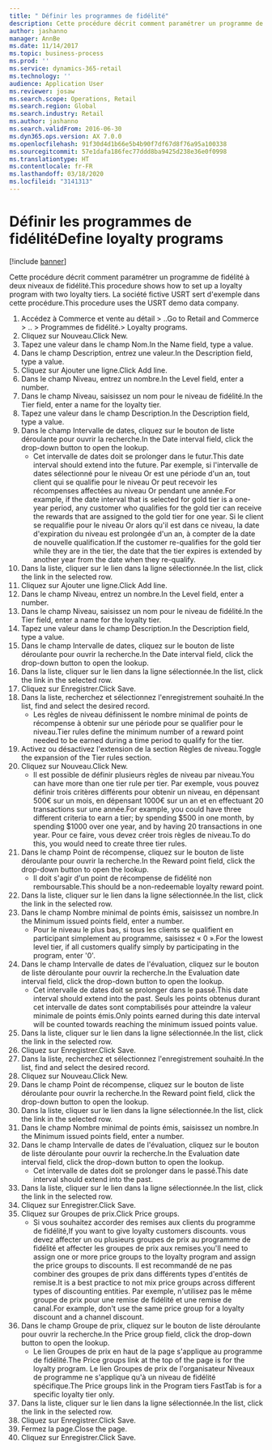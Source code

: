 ```yaml
---
title: " Définir les programmes de fidélité"
description: Cette procédure décrit comment paramétrer un programme de fidélité à deux niveaux de fidélité.
author: jashanno
manager: AnnBe
ms.date: 11/14/2017
ms.topic: business-process
ms.prod: ''
ms.service: dynamics-365-retail
ms.technology: ''
audience: Application User
ms.reviewer: josaw
ms.search.scope: Operations, Retail
ms.search.region: Global
ms.search.industry: Retail
ms.author: jashanno
ms.search.validFrom: 2016-06-30
ms.dyn365.ops.version: AX 7.0.0
ms.openlocfilehash: 91f30d4d1b66e5b4b90f7df67d8f76a95a100338
ms.sourcegitcommit: 57e1dafa186fec77ddd8ba9425d238e36e0f0998
ms.translationtype: HT
ms.contentlocale: fr-FR
ms.lasthandoff: 03/18/2020
ms.locfileid: "3141313"
---
```

# <a name="define-loyalty-programs"></a><span data-ttu-id="c69d7-103"> Définir les programmes de fidélité</span><span class="sxs-lookup"><span data-stu-id="c69d7-103">Define loyalty programs</span></span>

[!include [banner](../includes/banner.md)]

<span data-ttu-id="c69d7-104">Cette procédure décrit comment paramétrer un programme de fidélité à deux niveaux de fidélité.</span><span class="sxs-lookup"><span data-stu-id="c69d7-104">This procedure shows how to set up a loyalty program with two loyalty tiers.</span></span> <span data-ttu-id="c69d7-105">La société fictive USRT sert d'exemple dans cette procédure.</span><span class="sxs-lookup"><span data-stu-id="c69d7-105">This procedure uses the USRT demo data company.</span></span>

1. <span data-ttu-id="c69d7-106">Accédez à Commerce et vente au détail > ..</span><span class="sxs-lookup"><span data-stu-id="c69d7-106">Go to Retail and Commerce > ..</span></span> <span data-ttu-id="c69d7-107">> Programmes de fidélité.</span><span class="sxs-lookup"><span data-stu-id="c69d7-107">> Loyalty programs.</span></span>
2. <span data-ttu-id="c69d7-108">Cliquez sur Nouveau.</span><span class="sxs-lookup"><span data-stu-id="c69d7-108">Click New.</span></span>
3. <span data-ttu-id="c69d7-109">Tapez une valeur dans le champ Nom.</span><span class="sxs-lookup"><span data-stu-id="c69d7-109">In the Name field, type a value.</span></span>
4. <span data-ttu-id="c69d7-110">Dans le champ Description, entrez une valeur.</span><span class="sxs-lookup"><span data-stu-id="c69d7-110">In the Description field, type a value.</span></span>
5. <span data-ttu-id="c69d7-111">Cliquez sur Ajouter une ligne.</span><span class="sxs-lookup"><span data-stu-id="c69d7-111">Click Add line.</span></span>
6. <span data-ttu-id="c69d7-112">Dans le champ Niveau, entrez un nombre.</span><span class="sxs-lookup"><span data-stu-id="c69d7-112">In the Level field, enter a number.</span></span>
7. <span data-ttu-id="c69d7-113">Dans le champ Niveau, saisissez un nom pour le niveau de fidélité.</span><span class="sxs-lookup"><span data-stu-id="c69d7-113">In the Tier field, enter a name for the loyalty tier.</span></span>
8. <span data-ttu-id="c69d7-114">Tapez une valeur dans le champ Description.</span><span class="sxs-lookup"><span data-stu-id="c69d7-114">In the Description field, type a value.</span></span>
9. <span data-ttu-id="c69d7-115">Dans le champ Intervalle de dates, cliquez sur le bouton de liste déroulante pour ouvrir la recherche.</span><span class="sxs-lookup"><span data-stu-id="c69d7-115">In the Date interval field, click the drop-down button to open the lookup.</span></span>
    * <span data-ttu-id="c69d7-116">Cet intervalle de dates doit se prolonger dans le futur.</span><span class="sxs-lookup"><span data-stu-id="c69d7-116">This date interval should extend into the future.</span></span> <span data-ttu-id="c69d7-117">Par exemple, si l'intervalle de dates sélectionné pour le niveau Or est une période d'un an, tout client qui se qualifie pour le niveau Or peut recevoir les récompenses affectées au niveau Or pendant une année.</span><span class="sxs-lookup"><span data-stu-id="c69d7-117">For example, if the date interval that is selected for gold tier is a one-year period, any customer who qualifies for the gold tier can receive the rewards that are assigned to the gold tier for one year.</span></span> <span data-ttu-id="c69d7-118">Si le client se requalifie pour le niveau Or alors qu'il est dans ce niveau, la date d'expiration du niveau est prolongée d'un an, à compter de la date de nouvelle qualification.</span><span class="sxs-lookup"><span data-stu-id="c69d7-118">If the customer re-qualifies for the gold tier while they are in the tier, the date that the tier expires is extended by another year from the date when they re-qualify.</span></span>  
10. <span data-ttu-id="c69d7-119">Dans la liste, cliquer sur le lien dans la ligne sélectionnée.</span><span class="sxs-lookup"><span data-stu-id="c69d7-119">In the list, click the link in the selected row.</span></span>
11. <span data-ttu-id="c69d7-120">Cliquez sur Ajouter une ligne.</span><span class="sxs-lookup"><span data-stu-id="c69d7-120">Click Add line.</span></span>
12. <span data-ttu-id="c69d7-121">Dans le champ Niveau, entrez un nombre.</span><span class="sxs-lookup"><span data-stu-id="c69d7-121">In the Level field, enter a number.</span></span>
13. <span data-ttu-id="c69d7-122">Dans le champ Niveau, saisissez un nom pour le niveau de fidélité.</span><span class="sxs-lookup"><span data-stu-id="c69d7-122">In the Tier field, enter a name for the loyalty tier.</span></span>
14. <span data-ttu-id="c69d7-123">Tapez une valeur dans le champ Description.</span><span class="sxs-lookup"><span data-stu-id="c69d7-123">In the Description field, type a value.</span></span>
15. <span data-ttu-id="c69d7-124">Dans le champ Intervalle de dates, cliquez sur le bouton de liste déroulante pour ouvrir la recherche.</span><span class="sxs-lookup"><span data-stu-id="c69d7-124">In the Date interval field, click the drop-down button to open the lookup.</span></span>
16. <span data-ttu-id="c69d7-125">Dans la liste, cliquer sur le lien dans la ligne sélectionnée.</span><span class="sxs-lookup"><span data-stu-id="c69d7-125">In the list, click the link in the selected row.</span></span>
17. <span data-ttu-id="c69d7-126">Cliquez sur Enregistrer.</span><span class="sxs-lookup"><span data-stu-id="c69d7-126">Click Save.</span></span>
18. <span data-ttu-id="c69d7-127">Dans la liste, recherchez et sélectionnez l'enregistrement souhaité.</span><span class="sxs-lookup"><span data-stu-id="c69d7-127">In the list, find and select the desired record.</span></span>
    * <span data-ttu-id="c69d7-128">Les règles de niveau définissent le nombre minimal de points de récompense à obtenir sur une période pour se qualifier pour le niveau.</span><span class="sxs-lookup"><span data-stu-id="c69d7-128">Tier rules define the minimum number of a reward point needed to be earned during a time period to qualify for the tier.</span></span>  
19. <span data-ttu-id="c69d7-129">Activez ou désactivez l'extension de la section Règles de niveau.</span><span class="sxs-lookup"><span data-stu-id="c69d7-129">Toggle the expansion of the Tier rules section.</span></span>
20. <span data-ttu-id="c69d7-130">Cliquez sur Nouveau.</span><span class="sxs-lookup"><span data-stu-id="c69d7-130">Click New.</span></span>
    * <span data-ttu-id="c69d7-131">Il est possible de définir plusieurs règles de niveau par niveau.</span><span class="sxs-lookup"><span data-stu-id="c69d7-131">You can have more than one tier rule per tier.</span></span> <span data-ttu-id="c69d7-132">Par exemple, vous pouvez définir trois critères différents pour obtenir un niveau, en dépensant 500€ sur un mois, en dépensant 1000€ sur un an et en effectuant 20 transactions sur une année.</span><span class="sxs-lookup"><span data-stu-id="c69d7-132">For example, you could have three different criteria to earn a tier; by spending $500 in one month, by spending $1000 over one year, and by having 20 transactions in one year.</span></span> <span data-ttu-id="c69d7-133">Pour ce faire, vous devez créer trois règles de niveau.</span><span class="sxs-lookup"><span data-stu-id="c69d7-133">To do this, you would need to create three tier rules.</span></span>  
21. <span data-ttu-id="c69d7-134">Dans le champ Point de récompense, cliquez sur le bouton de liste déroulante pour ouvrir la recherche.</span><span class="sxs-lookup"><span data-stu-id="c69d7-134">In the Reward point field, click the drop-down button to open the lookup.</span></span>
    * <span data-ttu-id="c69d7-135">Il doit s'agir d'un point de récompense de fidélité non remboursable.</span><span class="sxs-lookup"><span data-stu-id="c69d7-135">This should be a non-redeemable loyalty reward point.</span></span>  
22. <span data-ttu-id="c69d7-136">Dans la liste, cliquer sur le lien dans la ligne sélectionnée.</span><span class="sxs-lookup"><span data-stu-id="c69d7-136">In the list, click the link in the selected row.</span></span>
23. <span data-ttu-id="c69d7-137">Dans le champ Nombre minimal de points émis, saisissez un nombre.</span><span class="sxs-lookup"><span data-stu-id="c69d7-137">In the Minimum issued points field, enter a number.</span></span>
    * <span data-ttu-id="c69d7-138">Pour le niveau le plus bas, si tous les clients se qualifient en participant simplement au programme, saisissez « 0 ».</span><span class="sxs-lookup"><span data-stu-id="c69d7-138">For the lowest level tier, if all customers qualify simply by participating in the program, enter '0'.</span></span>  
24. <span data-ttu-id="c69d7-139">Dans le champ Intervalle de dates de l'évaluation, cliquez sur le bouton de liste déroulante pour ouvrir la recherche.</span><span class="sxs-lookup"><span data-stu-id="c69d7-139">In the Evaluation date interval field, click the drop-down button to open the lookup.</span></span>
    * <span data-ttu-id="c69d7-140">Cet intervalle de dates doit se prolonger dans le passé.</span><span class="sxs-lookup"><span data-stu-id="c69d7-140">This date interval should extend into the past.</span></span> <span data-ttu-id="c69d7-141">Seuls les points obtenus durant cet intervalle de dates sont comptabilisés pour atteindre la valeur minimale de points émis.</span><span class="sxs-lookup"><span data-stu-id="c69d7-141">Only points earned during this date interval will be counted towards reaching the minimum issued points value.</span></span>  
25. <span data-ttu-id="c69d7-142">Dans la liste, cliquer sur le lien dans la ligne sélectionnée.</span><span class="sxs-lookup"><span data-stu-id="c69d7-142">In the list, click the link in the selected row.</span></span>
26. <span data-ttu-id="c69d7-143">Cliquez sur Enregistrer.</span><span class="sxs-lookup"><span data-stu-id="c69d7-143">Click Save.</span></span>
27. <span data-ttu-id="c69d7-144">Dans la liste, recherchez et sélectionnez l'enregistrement souhaité.</span><span class="sxs-lookup"><span data-stu-id="c69d7-144">In the list, find and select the desired record.</span></span>
28. <span data-ttu-id="c69d7-145">Cliquez sur Nouveau.</span><span class="sxs-lookup"><span data-stu-id="c69d7-145">Click New.</span></span>
29. <span data-ttu-id="c69d7-146">Dans le champ Point de récompense, cliquez sur le bouton de liste déroulante pour ouvrir la recherche.</span><span class="sxs-lookup"><span data-stu-id="c69d7-146">In the Reward point field, click the drop-down button to open the lookup.</span></span>
30. <span data-ttu-id="c69d7-147">Dans la liste, cliquer sur le lien dans la ligne sélectionnée.</span><span class="sxs-lookup"><span data-stu-id="c69d7-147">In the list, click the link in the selected row.</span></span>
31. <span data-ttu-id="c69d7-148">Dans le champ Nombre minimal de points émis, saisissez un nombre.</span><span class="sxs-lookup"><span data-stu-id="c69d7-148">In the Minimum issued points field, enter a number.</span></span>
32. <span data-ttu-id="c69d7-149">Dans le champ Intervalle de dates de l'évaluation, cliquez sur le bouton de liste déroulante pour ouvrir la recherche.</span><span class="sxs-lookup"><span data-stu-id="c69d7-149">In the Evaluation date interval field, click the drop-down button to open the lookup.</span></span>
    * <span data-ttu-id="c69d7-150">Cet intervalle de dates doit se prolonger dans le passé.</span><span class="sxs-lookup"><span data-stu-id="c69d7-150">This date interval should extend into the past.</span></span>  
33. <span data-ttu-id="c69d7-151">Dans la liste, cliquer sur le lien dans la ligne sélectionnée.</span><span class="sxs-lookup"><span data-stu-id="c69d7-151">In the list, click the link in the selected row.</span></span>
34. <span data-ttu-id="c69d7-152">Cliquez sur Enregistrer.</span><span class="sxs-lookup"><span data-stu-id="c69d7-152">Click Save.</span></span>
35. <span data-ttu-id="c69d7-153">Cliquez sur Groupes de prix.</span><span class="sxs-lookup"><span data-stu-id="c69d7-153">Click Price groups.</span></span>
    * <span data-ttu-id="c69d7-154">Si vous souhaitez accorder des remises aux clients du programme de fidélité,</span><span class="sxs-lookup"><span data-stu-id="c69d7-154">If you want to give loyalty customers discounts.</span></span> <span data-ttu-id="c69d7-155">vous devez affecter un ou plusieurs groupes de prix au programme de fidélité et affecter les groupes de prix aux remises.</span><span class="sxs-lookup"><span data-stu-id="c69d7-155">you'll need to assign one or more price groups to the loyalty program and assign the price groups to discounts.</span></span> <span data-ttu-id="c69d7-156">Il est recommandé de ne pas combiner des groupes de prix dans différents types d'entités de remise.</span><span class="sxs-lookup"><span data-stu-id="c69d7-156">It is a best practice to not mix price groups across different types of discounting entities.</span></span>  <span data-ttu-id="c69d7-157">Par exemple, n'utilisez pas le même groupe de prix pour une remise de fidélité et une remise de canal.</span><span class="sxs-lookup"><span data-stu-id="c69d7-157">For example, don't use the same price group for a loyalty discount and a channel discount.</span></span>  
36. <span data-ttu-id="c69d7-158">Dans le champ Groupe de prix, cliquez sur le bouton de liste déroulante pour ouvrir la recherche.</span><span class="sxs-lookup"><span data-stu-id="c69d7-158">In the Price group field, click the drop-down button to open the lookup.</span></span>
    * <span data-ttu-id="c69d7-159">Le lien Groupes de prix en haut de la page s'applique au programme de fidélité.</span><span class="sxs-lookup"><span data-stu-id="c69d7-159">The Price groups link at the top of the page is for the loyalty program.</span></span> <span data-ttu-id="c69d7-160">Le lien Groupes de prix de l'organisateur Niveaux de programme ne s'applique qu'à un niveau de fidélité spécifique.</span><span class="sxs-lookup"><span data-stu-id="c69d7-160">The Price groups link in the Program tiers FastTab is for a specific loyalty tier only.</span></span>  
37. <span data-ttu-id="c69d7-161">Dans la liste, cliquer sur le lien dans la ligne sélectionnée.</span><span class="sxs-lookup"><span data-stu-id="c69d7-161">In the list, click the link in the selected row.</span></span>
38. <span data-ttu-id="c69d7-162">Cliquez sur Enregistrer.</span><span class="sxs-lookup"><span data-stu-id="c69d7-162">Click Save.</span></span>
39. <span data-ttu-id="c69d7-163">Fermez la page.</span><span class="sxs-lookup"><span data-stu-id="c69d7-163">Close the page.</span></span>
40. <span data-ttu-id="c69d7-164">Cliquez sur Enregistrer.</span><span class="sxs-lookup"><span data-stu-id="c69d7-164">Click Save.</span></span>

